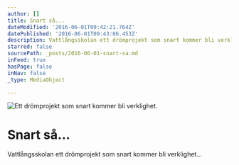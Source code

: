```yaml
---
author: []
title: Snart så...
dateModified: '2016-06-01T09:42:21.764Z'
datePublished: '2016-06-01T09:43:06.453Z'
description: Vattlångsskolan ett drömprojekt som snart kommer bli verklighet...
starred: false
sourcePath: _posts/2016-06-01-snart-sa.md
inFeed: true
hasPage: false
inNav: false
_type: MediaObject

---
```

![Ett drömprojekt som snart kommer bli verklighet. ](https://the-grid-user-content.s3-us-west-2.amazonaws.com/2d1b2261-641f-426d-84db-3f2a362b8ac2.jpg)

# Snart så...

Vattlångsskolan ett drömprojekt som snart kommer bli verklighet...